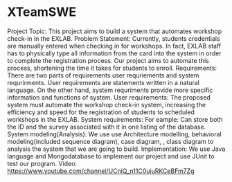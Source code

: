 # XTeamSWE
Project Topic:
This project aims to build a system that automates workshop check-in in the EXLAB.
Problem Statement:
Currently, students credentials are manually entered when checking in for workshops. In fact, EXLAB staff has to physically type all information from the card into the system in order to complete the registration process. Our project aims to automate this process, shortening the time it takes for students to enroll.
Requirements:
There are two parts of requirements user requriements and system requrirments. User requirements are statements written in a natural language. On the other hand, system requriments provide more specific information and functions of system.
User requirements:
The proposed system must automate the workshop check-in system, increasing the efficiency and speed for the registration of students to scheduled workshops in the EXLAB.
System requirements:
For eample: Can store both the ID and the survey associated with it in one listing of the database.
System modeling(Analysis):
We use use Architecture modelling, behavioral modeling(included sequence diagram), case diagram, , class diagram to analysis the system that we are going to build.
Implementation:
We use Java language and Mongodatabase to implement our project and use JUnit to test our program.
Video:
https://www.youtube.com/channel/UCniQ_n11C0ujuRKCeBFm7Zg 
